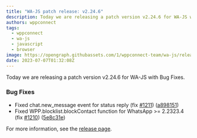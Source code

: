 ```yaml
---
title: "WA-JS patch release: v2.24.6"
description: Today we are releasing a patch version v2.24.6 for WA-JS with Bug Fixes.
authors: wppconnect
tags:
  - wppconnect
  - wa-js
  - javascript
  - browser
image: https://opengraph.githubassets.com/1/wppconnect-team/wa-js/releases/tag/v2.24.6
date: 2023-07-07T01:32:08Z
---
```


Today we are releasing a patch version v2.24.6 for WA-JS with Bug Fixes.

<!--truncate-->

### Bug Fixes

* Fixed chat.new_message event for status reply (fix [#1211](https://github.com/wppconnect-team/wa-js/issues/1211)) ([a898151](https://github.com/wppconnect-team/wa-js/commit/a8981518b353b0dda7addefdaae77f8dcf267188))
* Fixed WPP.blocklist.blockContact function for WhatsApp >= 2.2323.4 (fix [#1210](https://github.com/wppconnect-team/wa-js/issues/1210)) ([5e8c31e](https://github.com/wppconnect-team/wa-js/commit/5e8c31e4140843b8604dfcf0a3bc3fc8d29741f8))

For more information, see the [release page](https://github.com/wppconnect-team/wa-js/releases/tag/v2.24.6).